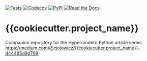 [![Tests](https://github.com/cjolowicz/{{cookiecutter.project_name}}/workflows/Tests/badge.svg)](https://github.com/cjolowicz/{{cookiecutter.project_name}}/actions?workflow=Tests)
[![Codecov](https://codecov.io/gh/cjolowicz/{{cookiecutter.project_name}}/branch/master/graph/badge.svg)](https://codecov.io/gh/cjolowicz/{{cookiecutter.project_name}})
[![PyPI](https://img.shields.io/pypi/v/{{cookiecutter.project_name}}.svg)](https://pypi.org/project/{{cookiecutter.project_name}}/)
[![Read the Docs](https://readthedocs.org/projects/{{cookiecutter.project_name}}/badge/)](https://{{cookiecutter.project_name}}.readthedocs.io/)

# {{cookiecutter.project_name}}

Companion repository for the Hypermodern Python article series<br>
https://medium.com/@cjolowicz/{{cookiecutter.project_name}}-d44485d9d769
